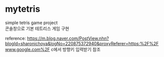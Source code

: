 # mytetris
simple tetris game project  
콘솔창으로 기본 테트리스 게임 구현

reference: https://m.blog.naver.com/PostView.nhn?blogId=sharonichoya&logNo=220875372940&proxyReferer=https:%2F%2Fwww.google.com%2F
c에서 방향키 입력받기 참조
